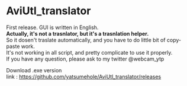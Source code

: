# AviUtl_translator
First release. GUI is written in English.<br>
__Actually, it's not a trasnlator, but it's a trasnlation helper.__<br>
So it dosen't traslate automatically, and you have to do little bit of copy-paste work.<br>
It's not working in all script, and pretty complicate to use it properly.<br>
If you have any question, please ask to my twitter @webcam_ytp<br>

Download .exe version<br>
link : https://github.com/yatsumehole/AviUtl_translator/releases
